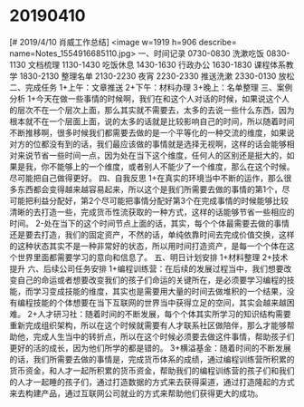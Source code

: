 # 20190410

[# 2019/4/10 肖威工作总结]
<image w=1919 h=906 describe= name=Notes_1554916685110.jpg>
一、时间记录
0730-0830 洗漱吃饭
0830-1130 文档梳理
1130-1430 吃饭休息
1430-1630 行政办公
1630-1830 课程体系教学
1830-2130 整理名单
2130-2230 夜宵
2230-2330 推送洗漱
2330-0130 放松
二、完成任务
1+上午：文章推送
2+下午：材料办理
3+晚上：名单整理
三、案例分析
1+今天在做一些事情的时候啊，我们在和这个人对话的时候，如果说这个人的层次不在一个层次上面，那么其实就不需要去，太多的去说一些什么东西，因为根本就不在一个层面上面，说的太多的话就是比较影响自己的时间，所以随着时间不断推移啊，很多时候我们都需要去做的是一个平等化的一种交流的维度，如果说对方的位都没有到的话，我们最应该做的事情就是选择无视啊，这样的话会能够相对来说节省一些时间一点，因为处在当下这个维度，任何人的区别还是挺大的，如果是我，你不能够上的一个维度，或者别人不能少了一个维度，那么在这个时候。尽可能把自己做得更好。
四、自我反思
1+在真实的环境当中不断的运作，那么很多东西都会变得越来越容易起来，所以这个是我们所需要去做的事情的第1个，尽可能把利益分配好，第2个尽可能把事情分配好第3个在完成事情的时候能够比较清晰的去打造一些，完成货币性流获取的一种方式，这样的话能够节省一些相应的时间。
2-处在当下的这个时间节点上面的话，其实，每个个体最需要去做的事情还是要去打造，我们的固定资产，不然的话，单纯依靠时间去完成价值交换，这样的这种状态其实不是一种非常好的状态，所以用时间打造资产，是每一个个体在这个世界里面都需要学习的意向和信息了。
五、明日计划安排
1+材料整理
2+技术提升
六、后续公司任务安排
1+编程训练营：在后续的发展过程当中，我们想要改变自己的命运或者想要改变我们的孩子们命运的关键所在，是必须要学习编程的技能，而学习变成技能的维度，其实也是需要用大量的时间去做堆积的一个结果，没有编程技能的个体想要在当下互联网的世界当中获得立足的空间，其实会越来越困难。
2+人才研习社：随着时间的不断发展，每个个体其实所学习的知识结构需要重新完成组织架构，所以在这个时候就需要有人才联系社区做陪伴，那么才能够帮助他，完成人生当中的转折点，所以在这个时候必须要去做这件事情，帮助孩子们更好的活的成长，因为他们所学的都是错的。
3+横溢基金：随着时间的不断发展的话，我们所需要去做的事情是，完成货币体系的成绩，通过编程训练营所积累的货币资金，和人才一起所积累的货币资金，帮助我们的编程训练营的孩子们和我们的人才一起睡的孩子们，通过打造数据的方式来去获得渠道，通过打造隆起的方式来去构建产品，通过互联网公司就业的方式来帮助他们获得更大的成功。
